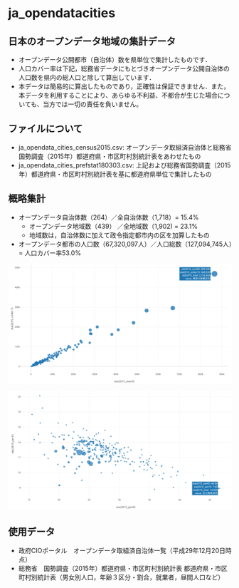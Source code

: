 # ja_opendatacities
## 日本のオープンデータ地域の集計データ
- オープンデータ公開都市（自治体）数を県単位で集計したものです．
- 人口カバー率は下記，総務省データにもとづきオープンデータ公開自治体の人口数を県内の総人口と除して算出しています．
- 本データは簡易的に算出したものであり，正確性は保証できません．また，本データを利用することにより、あらゆる不利益、不都合が生じた場合についても、当方では一切の責任を負いません。

## ファイルについて
- ja_opendata_cities_census2015.csv: オープンデータ取組済自治体と総務省国勢調査（2015年）都道府県・市区町村別統計表をあわせたもの
-  	ja_opendata_cities_prefstat180303.csv: 上記および総務省国勢調査（2015年）都道府県・市区町村別統計表を基に都道府県単位で集計したもの

## 概略集計
- オープンデータ自治体数（264）／全自治体数（1,718）= 15.4%
   - オープンデータ地域数（439） ／全地域数（1,902) = 23.1%
   - 地域数は，自治体数に加えて政令指定都市内の区を加算したもの
- オープンデータ都市の人口数（67,320,097人）／人口総数（127,094,745人）= 人口カバー率53.0%

![OpenDataCities_population](images/ODCities_pop.png "OpenDataCities_population")

![OpenDataCities_pop.rate](images/ODCities_rate.png "OpenDataCities_population_rate")


## 使用データ
- 政府CIOポータル　オープンデータ取組済自治体一覧（平成29年12月20日時点） 
- 総務省　国勢調査（2015年）都道府県・市区町村別統計表  都道府県・市区町村別統計表（男女別人口，年齢３区分・割合，就業者，昼間人口など） 
